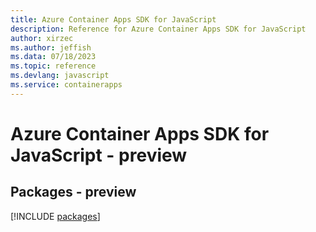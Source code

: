 ```yaml
---
title: Azure Container Apps SDK for JavaScript
description: Reference for Azure Container Apps SDK for JavaScript
author: xirzec
ms.author: jeffish
ms.data: 07/18/2023
ms.topic: reference
ms.devlang: javascript
ms.service: containerapps
---
```

# Azure Container Apps SDK for JavaScript - preview
## Packages - preview
[!INCLUDE [packages](container-apps-index.md)]